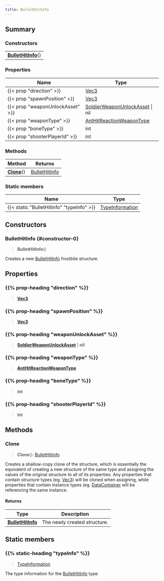 ```yaml
---
title: BulletHitInfo
---
```



## Summary
### Constructors
| |
| ----------- |
| **[BulletHitInfo](#constructor-0)**() |

### Properties
| Name | Type |
| ---- | ---- |
| {{< prop "direction" >}} | [Vec3](/vext/ref/shared/class/vec3) |
| {{< prop "spawnPosition" >}} | [Vec3](/vext/ref/shared/class/vec3) |
| {{< prop "weaponUnlockAsset" >}} | [SoldierWeaponUnlockAsset](/vext/ref/fb/soldierweaponunlockasset) \| nil |
| {{< prop "weaponType" >}} | [AntHitReactionWeaponType](/vext/ref/fb/anthitreactionweapontype) |
| {{< prop "boneType" >}} | int |
| {{< prop "shooterPlayerId" >}} | int |

### Methods
| Method | Returns |
| ------ | ---- |
| **[Clone](#clone)**() | [BulletHitInfo](/vext/ref/fb/bullethitinfo) |

### Static members
| Name | Type |
| ---- | ---- |
| {{< static "BulletHitInfo" "typeInfo" >}} | [TypeInformation](/vext/ref/shared/class/typeinformation) |

## Constructors
### BulletHitInfo {#constructor-0}
> **BulletHitInfo**()

Creates a new [BulletHitInfo](/vext/ref/fb/bullethitinfo) frostbite structure.

## Properties
### {{% prop-heading "direction" %}}
> **[Vec3](/vext/ref/shared/class/vec3)**

### {{% prop-heading "spawnPosition" %}}
> **[Vec3](/vext/ref/shared/class/vec3)**

### {{% prop-heading "weaponUnlockAsset" %}}
> **[SoldierWeaponUnlockAsset](/vext/ref/fb/soldierweaponunlockasset)** | **nil**

### {{% prop-heading "weaponType" %}}
> **[AntHitReactionWeaponType](/vext/ref/fb/anthitreactionweapontype)**

### {{% prop-heading "boneType" %}}
> **int**

### {{% prop-heading "shooterPlayerId" %}}
> **int**

## Methods
### Clone
> **Clone**(): [BulletHitInfo](/vext/ref/fb/bullethitinfo)

Creates a shallow-copy clone of the structure, which is essentially the equivalent of creating a new structure of the same type and assigning the values of the original structure to all of its properties. Any properties that contain structure types (eg. [Vec3](/vext/ref/shared/class/vec3)) will be cloned when assigning, while properties that contain instance types (eg. [DataContainer](/vext/ref/shared/class/datacontainer) will be referencing the same instance.

#### Returns
| Type | Description |
| ---- | ----------- |
| **[BulletHitInfo](/vext/ref/fb/bullethitinfo)** | The newly created structure. |

## Static members
### {{% static-heading "typeInfo" %}}
> [TypeInformation](/vext/ref/shared/class/typeinformation)

The type information for the [BulletHitInfo](/vext/ref/fb/bullethitinfo) type.

